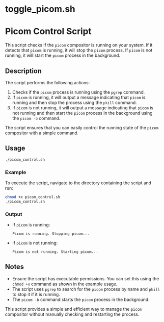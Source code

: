 # toggle_picom.sh

# Picom Control Script

This script checks if the `picom` compositor is running on your system. If it detects that `picom` is running, it will stop the `picom` process. If `picom` is not running, it will start the `picom` process in the background.

## Description

The script performs the following actions:
1. Checks if the `picom` process is running using the `pgrep` command.
2. If `picom` is running, it will output a message indicating that `picom` is running and then stop the process using the `pkill` command.
3. If `picom` is not running, it will output a message indicating that `picom` is not running and then start the `picom` process in the background using the `picom -b` command.

The script ensures that you can easily control the running state of the `picom` compositor with a simple command.

## Usage

```bash
./picom_control.sh
```

### Example

To execute the script, navigate to the directory containing the script and run:

```bash
chmod +x picom_control.sh
./picom_control.sh
```

### Output

- If `picom` is running:
  ```
  Picom is running. Stopping picom...
  ```
- If `picom` is not running:
  ```
  Picom is not running. Starting picom...
  ```

## Notes

- Ensure the script has executable permissions. You can set this using the `chmod +x` command as shown in the example usage.
- The script uses `pgrep` to search for the `picom` process by name and `pkill` to stop it if it is running.
- The `picom -b` command starts the `picom` process in the background.

This script provides a simple and efficient way to manage the `picom` compositor without manually checking and restarting the process.